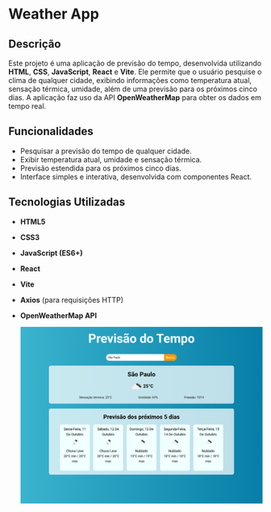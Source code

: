 # Weather App

## Descrição
Este projeto é uma aplicação de previsão do tempo, desenvolvida utilizando **HTML**, **CSS**, **JavaScript**, **React** e **Vite**. Ele permite que o usuário pesquise o clima de qualquer cidade, exibindo informações como temperatura atual, sensação térmica, umidade, além de uma previsão para os próximos cinco dias. A aplicação faz uso da API **OpenWeatherMap** para obter os dados em tempo real.

## Funcionalidades
- Pesquisar a previsão do tempo de qualquer cidade.
- Exibir temperatura atual, umidade e sensação térmica.
- Previsão estendida para os próximos cinco dias.
- Interface simples e interativa, desenvolvida com componentes React.

## Tecnologias Utilizadas
- **HTML5**
- **CSS3**
- **JavaScript (ES6+)**
- **React** 
- **Vite**
- **Axios** (para requisições HTTP)
- **OpenWeatherMap API**

  ![Captura de Tela](images/appclima.PNG)

